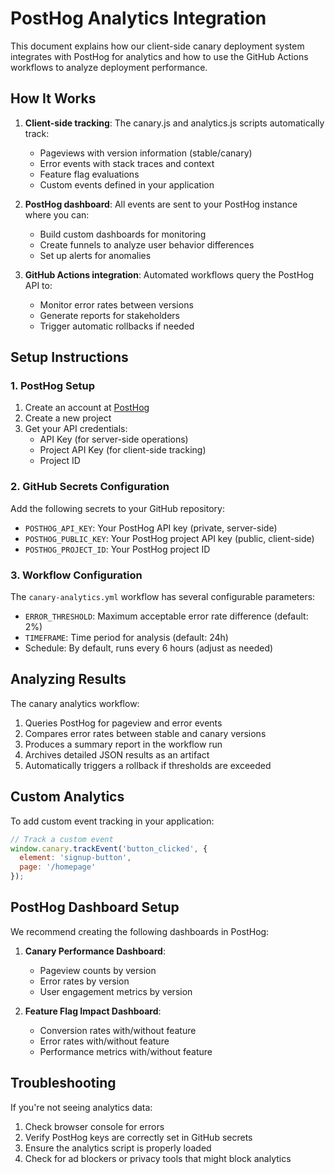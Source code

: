 # PostHog Analytics Integration

This document explains how our client-side canary deployment system integrates with PostHog for analytics and how to use the GitHub Actions workflows to analyze deployment performance.

## How It Works

1. **Client-side tracking**: The canary.js and analytics.js scripts automatically track:
   - Pageviews with version information (stable/canary)
   - Error events with stack traces and context
   - Feature flag evaluations
   - Custom events defined in your application

2. **PostHog dashboard**: All events are sent to your PostHog instance where you can:
   - Build custom dashboards for monitoring
   - Create funnels to analyze user behavior differences
   - Set up alerts for anomalies

3. **GitHub Actions integration**: Automated workflows query the PostHog API to:
   - Monitor error rates between versions
   - Generate reports for stakeholders
   - Trigger automatic rollbacks if needed

## Setup Instructions

### 1. PostHog Setup

1. Create an account at [PostHog](https://posthog.com)
2. Create a new project
3. Get your API credentials:
   - API Key (for server-side operations)
   - Project API Key (for client-side tracking)
   - Project ID

### 2. GitHub Secrets Configuration

Add the following secrets to your GitHub repository:

- `POSTHOG_API_KEY`: Your PostHog API key (private, server-side)
- `POSTHOG_PUBLIC_KEY`: Your PostHog project API key (public, client-side)
- `POSTHOG_PROJECT_ID`: Your PostHog project ID

### 3. Workflow Configuration

The `canary-analytics.yml` workflow has several configurable parameters:

- `ERROR_THRESHOLD`: Maximum acceptable error rate difference (default: 2%)
- `TIMEFRAME`: Time period for analysis (default: 24h)
- Schedule: By default, runs every 6 hours (adjust as needed)

## Analyzing Results

The canary analytics workflow:

1. Queries PostHog for pageview and error events
2. Compares error rates between stable and canary versions
3. Produces a summary report in the workflow run
4. Archives detailed JSON results as an artifact
5. Automatically triggers a rollback if thresholds are exceeded

## Custom Analytics

To add custom event tracking in your application:

```javascript
// Track a custom event
window.canary.trackEvent('button_clicked', {
  element: 'signup-button',
  page: '/homepage'
});
```

## PostHog Dashboard Setup

We recommend creating the following dashboards in PostHog:

1. **Canary Performance Dashboard**:
   - Pageview counts by version
   - Error rates by version
   - User engagement metrics by version

2. **Feature Flag Impact Dashboard**:
   - Conversion rates with/without feature
   - Error rates with/without feature
   - Performance metrics with/without feature

## Troubleshooting

If you're not seeing analytics data:

1. Check browser console for errors
2. Verify PostHog keys are correctly set in GitHub secrets
3. Ensure the analytics script is properly loaded
4. Check for ad blockers or privacy tools that might block analytics
